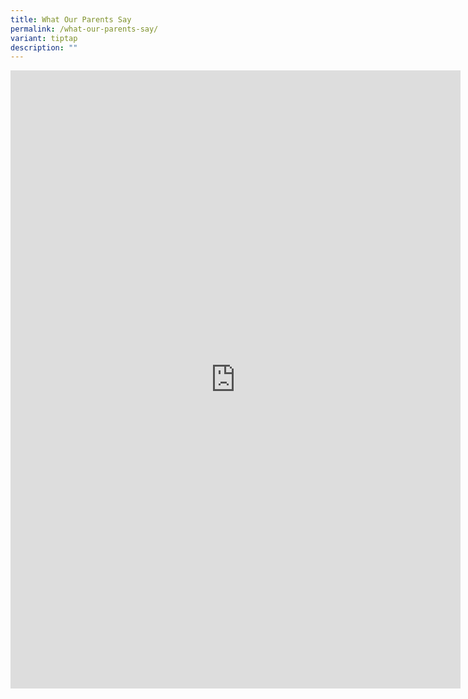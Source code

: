 ```yaml
---
title: What Our Parents Say
permalink: /what-our-parents-say/
variant: tiptap
description: ""
---
```

<div class="iframe-wrapper">
<iframe height="989" width="720" allowfullscreen="true" frameborder="0" src="https://docs.google.com/presentation/d/e/2PACX-1vQRSivfRiJTtC75BxESO9PTq8ixigRw7E48klHGAd-kYCj5LhgcQoRArB0Ft6REku5nwTNMDkK-NiAd/embed?start=false&amp;loop=true&amp;delayms=60000"></iframe>
</div>
<p></p>